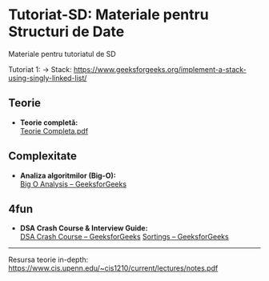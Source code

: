 # Tutoriat-SD: Materiale pentru Structuri de Date

Materiale pentru tutoriatul de SD

Tutoriat 1:
-> Stack: https://www.geeksforgeeks.org/implement-a-stack-using-singly-linked-list/

## Teorie
- **Teorie completă:**  
  [Teorie Completa.pdf](https://github.com/FMI-Materials/FMI-Materials/blob/main/Year%20I/Semester%20II/Structuri%20De%20Date/Tutoriate/2019%20-%202020/Teorie%20Completa.pdf)


## Complexitate
- **Analiza algoritmilor (Big-O):**  
  [Big O Analysis – GeeksforGeeks](https://www.geeksforgeeks.org/analysis-algorithms-big-o-analysis/)

## 4fun
- **DSA Crash Course & Interview Guide:**  
  [DSA Crash Course – GeeksforGeeks](https://www.geeksforgeeks.org/dsa-crash-course-interview-guide/)
  [Sortings – GeeksforGeeks](https://www.geeksforgeeks.org/sorting-algorithms/)

---
Resursa teorie in-depth:
  https://www.cis.upenn.edu/~cis1210/current/lectures/notes.pdf

